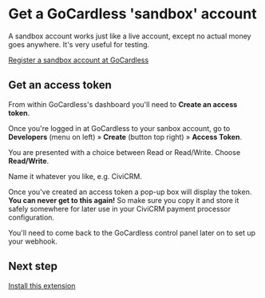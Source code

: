 # Get a GoCardless 'sandbox' account

A sandbox account works just like a live account, except no actual money
goes anywhere. It's very useful for testing.

[Register a sandbox account at GoCardless](https://manage-sandbox.gocardless.com/signup)

## Get an access token

From within GoCardless's dashboard you'll need to **Create an access
token**.

Once you're logged in at GoCardless to your sanbox account, go to
**Developers** (menu on left) » **Create** (button top right) » **Access
Token**.

You are presented with a choice between Read or Read/Write. Choose **Read/Write**.

Name it whatever you like, e.g. CiviCRM.

Once you've created an access token a pop-up box will display the token.
**You can never get to this again!** So make sure you copy it and store it
safely somewhere for later use in your CiviCRM payment processor
configuration.

You'll need to come back to the GoCardless control panel later on to set up your webhook.

## Next step

[Install this extension](install.md)

